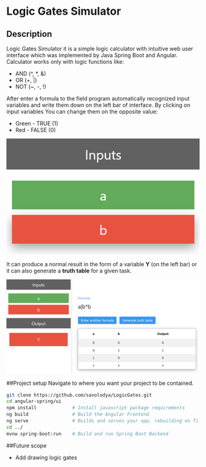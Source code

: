 # Logic Gates Simulator

## Description
Logic Gates Simulator it is a simple logic calculator with intuitive web user interface which was implemented by Java Spring Boot and Angular. Calculator works only with logic functions like:
- AND (^, *, &)
- OR (+, |)
- NOT (~, -, !)

After enter a formula to the field program automatically recognized input variables and write them down on the left bar of interface. By clicking on input variables You can change them on the opposite value:
- Green - TRUE (1)
- Red - FALSE (0)

<p align="center">
    <img src="https://github.com/savolodya/LogicGates/blob/main/readme_assets/inputs.png" alt="Inputs">
</p>

It can produce a normal result in the form of a variable **Y** (on the left bar) or it can also generate a **truth table** for a given task.

<p align="center">
    <img src="https://github.com/savolodya/LogicGates/blob/main/readme_assets/outputs.png" alt="Outputs">
</p>

##Project setup
Navigate to where you want your project to be contained.
```bash
git clone https://github.com/savolodya/LogicGates.git
cd angular-spring/ui
npm install             # Install javascript package requirements
ng build                # Build the Angular Frontend
ng serve                # Builds and serves your app, rebuilding on file changes.  
cd ../
mvnw spring-boot:run    # Build and run Spring Boot Backend
```

##Future scope
- Add drawing logic gates

